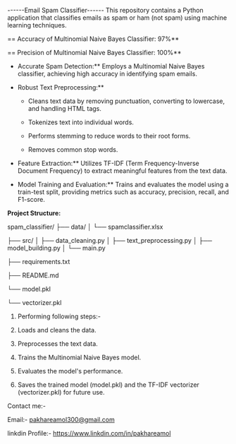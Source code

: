 
------Email Spam Classifier------
This repository contains a Python application that classifies emails as spam or ham (not spam) using machine learning techniques.

== Accuracy of Multinomial Naive Bayes Classifier: 97%**

== Precision of Multinomial Naive Bayes Classifier: 100%** 

* Accurate Spam Detection:** Employs a Multinomial Naive Bayes classifier, achieving high accuracy in identifying spam emails.
  
* Robust Text Preprocessing:**
   
    * Cleans text data by removing punctuation, converting to lowercase, and handling HTML tags.
      
    * Tokenizes text into individual words.
      
    * Performs stemming to reduce words to their root forms.
      
    * Removes common stop words.
      
* Feature Extraction:** Utilizes TF-IDF (Term Frequency-Inverse Document Frequency) to extract meaningful features from the text data.
  
* Model Training and Evaluation:** Trains and evaluates the model using a train-test split, providing metrics such as accuracy, precision, recall, and F1-score.

**Project Structure:**

spam_classifier/
├── data/
│   └── spamclassifier.xlsx

├── src/
│   ├── data_cleaning.py
│   ├── text_preprocessing.py
│   ├── model_building.py
│   └── main.py

├── requirements.txt

├── README.md

└── model.pkl

└── vectorizer.pkl

1. Performing following steps:-

2. Loads and cleans the data.

3. Preprocesses the text data.

4. Trains the Multinomial Naive Bayes model.

5. Evaluates the model's performance.

6. Saves the trained model (model.pkl) and the TF-IDF vectorizer (vectorizer.pkl) for future use.

Contact me:-

Email:- pakhareamol300@gmail.com

linkdin Profile:- https://www.linkdin.com/in/pakhareamol

